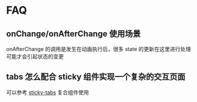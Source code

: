 # FAQ

## onChange/onAfterChange 使用场景

onAfterChange 的调用是发生在动画执行后，很多 state 的更新在这里进行处理可能才会引起状态的变更

## tabs 怎么配合 sticky 组件实现一个复杂的交互页面

可以参考 [sticky-tabs](#/composite-components/sticky-tabs) 复合组件使用
